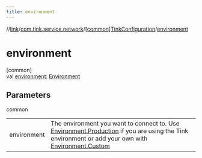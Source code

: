 ```yaml
---
title: environment
---
```

//[link](../../../index.html)/[com.tink.service.network](../index.html)/[[common]TinkConfiguration](index.html)/[environment](environment.html)



# environment



[common]\
val [environment](environment.html): [Environment](../[common]-environment/index.html)



## Parameters


common

| | |
|---|---|
| environment | The environment you want to connect to. Use [Environment.Production](../[common]-environment/-production/index.html) if you are using the Tink environment or add your own with [Environment.Custom](../[common]-environment/-custom/index.html) |




